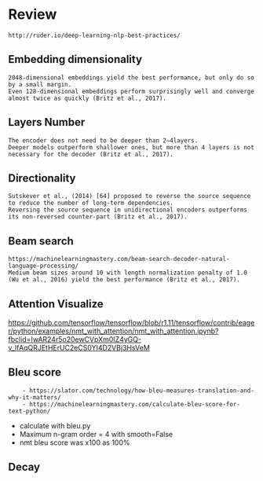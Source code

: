 # Review

```link
http://ruder.io/deep-learning-nlp-best-practices/
```

## Embedding dimensionality

```text
2048-dimensional embeddings yield the best performance, but only do so by a small margin.
Even 128-dimensional embeddings perform surprisingly well and converge almost twice as quickly (Britz et al., 2017).
```

## Layers Number

```text
The encoder does not need to be deeper than 2−4layers.
Deeper models outperform shallower ones, but more than 4 layers is not necessary for the decoder (Britz et al., 2017).
```

## Directionality

```text
Sutskever et al., (2014) [64] proposed to reverse the source sequence to reduce the number of long-term dependencies.
Reversing the source sequence in unidirectional encoders outperforms its non-reversed counter-part (Britz et al., 2017).
```

## Beam search

```text
https://machinelearningmastery.com/beam-search-decoder-natural-language-processing/
Medium beam sizes around 10 with length normalization penalty of 1.0 (Wu et al., 2016) yield the best performance (Britz et al., 2017).
```

## Attention Visualize

https://github.com/tensorflow/tensorflow/blob/r1.11/tensorflow/contrib/eager/python/examples/nmt_with_attention/nmt_with_attention.ipynb?fbclid=IwAR24r5o20ewCVpXm0IZ4yGQ-v_lfAqQRJEtHErUC2eCS0YI4D2VBj3HsVeM

## Bleu score

```link
    - https://slator.com/technology/how-bleu-measures-translation-and-why-it-matters/
    - https://machinelearningmastery.com/calculate-bleu-score-for-text-python/
```

- calculate with bleu.py
- Maximum n-gram order = 4 with smooth=False
- nmt bleu score was x100 as 100%

## Decay